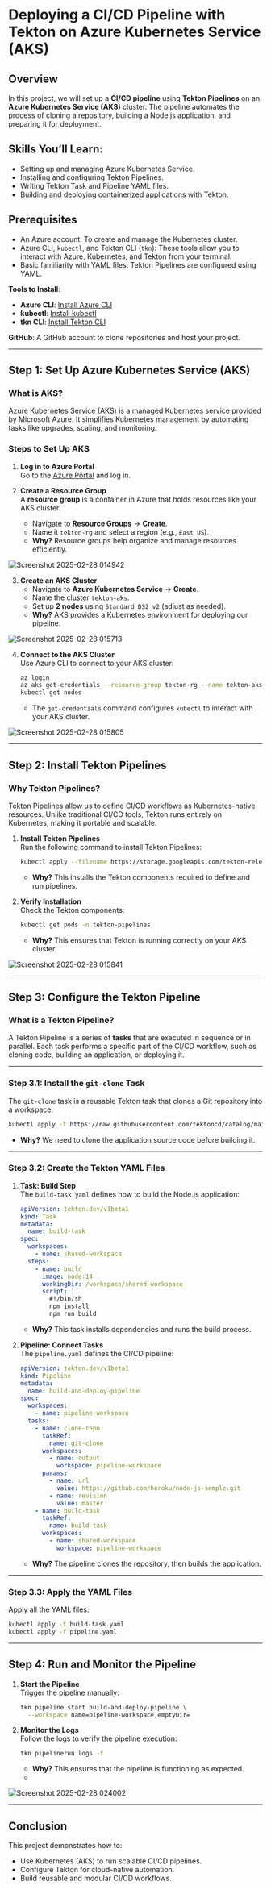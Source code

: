 #  Deploying a CI/CD Pipeline with Tekton on Azure Kubernetes Service (AKS)

## **Overview**

In this project, we will set up a **CI/CD pipeline** using **Tekton Pipelines** on an **Azure Kubernetes Service (AKS)** cluster. The pipeline automates the process of cloning a repository, building a Node.js application, and preparing it for deployment.

## **Skills You’ll Learn:**
- Setting up and managing Azure Kubernetes Service.
- Installing and configuring Tekton Pipelines.
- Writing Tekton Task and Pipeline YAML files.
- Building and deploying containerized applications with Tekton.

## **Prerequisites**

   - An Azure account: To create and manage the Kubernetes cluster.
   - Azure CLI, `kubectl`, and Tekton CLI (`tkn`): These tools allow you to interact with Azure, Kubernetes, and Tekton from your terminal.
   - Basic familiarity with YAML files: Tekton Pipelines are configured using YAML.

 **Tools to Install**:
   - **Azure CLI**: [Install Azure CLI](https://learn.microsoft.com/en-us/cli/azure/install-azure-cli)
   - **kubectl**: [Install kubectl](https://kubernetes.io/docs/tasks/tools/install-kubectl/)
   - **tkn CLI**: [Install Tekton CLI](https://github.com/tektoncd/cli/releases)

**GitHub**: A GitHub account to clone repositories and host your project.

---

## **Step 1: Set Up Azure Kubernetes Service (AKS)**

### **What is AKS?**
Azure Kubernetes Service (AKS) is a managed Kubernetes service provided by Microsoft Azure. It simplifies Kubernetes management by automating tasks like upgrades, scaling, and monitoring.

### **Steps to Set Up AKS**

1. **Log in to Azure Portal**  
   Go to the [Azure Portal](https://portal.azure.com) and log in.

2. **Create a Resource Group**  
   A **resource group** is a container in Azure that holds resources like your AKS cluster.  
   - Navigate to **Resource Groups** → **Create**.
   - Name it `tekton-rg` and select a region (e.g., `East US`).  
   - **Why?** Resource groups help organize and manage resources efficiently.

![Screenshot 2025-02-28 014942](https://github.com/user-attachments/assets/650c4012-946d-4781-87dd-996bd5a32e52)

3. **Create an AKS Cluster**  
   - Navigate to **Azure Kubernetes Service** → **Create**.
   - Name the cluster `tekton-aks`.
   - Set up **2 nodes** using `Standard_DS2_v2` (adjust as needed).  
   - **Why?** AKS provides a Kubernetes environment for deploying our pipeline.

![Screenshot 2025-02-28 015713](https://github.com/user-attachments/assets/6d7d1762-27c4-406d-a19b-db3dd654b29d)


4. **Connect to the AKS Cluster**  
   Use Azure CLI to connect to your AKS cluster:
   ```bash
   az login
   az aks get-credentials --resource-group tekton-rg --name tekton-aks
   kubectl get nodes
   ```
   - The `get-credentials` command configures `kubectl` to interact with your AKS cluster.
  
![Screenshot 2025-02-28 015805](https://github.com/user-attachments/assets/9f70b192-dfe8-444a-b0aa-fe610e2287ac)

---

## **Step 2: Install Tekton Pipelines**

### **Why Tekton Pipelines?**
Tekton Pipelines allow us to define CI/CD workflows as Kubernetes-native resources. Unlike traditional CI/CD tools, Tekton runs entirely on Kubernetes, making it portable and scalable.

1. **Install Tekton Pipelines**  
   Run the following command to install Tekton Pipelines:
   ```bash
   kubectl apply --filename https://storage.googleapis.com/tekton-releases/pipeline/latest/release.yaml
   ```

   - **Why?** This installs the Tekton components required to define and run pipelines.

2. **Verify Installation**  
   Check the Tekton components:
   ```bash
   kubectl get pods -n tekton-pipelines
   ```
   - **Why?** This ensures that Tekton is running correctly on your AKS cluster.

![Screenshot 2025-02-28 015841](https://github.com/user-attachments/assets/735f1857-8a61-4c02-bfa0-8d513de9858b)

---

## **Step 3: Configure the Tekton Pipeline**

### **What is a Tekton Pipeline?**
A Tekton Pipeline is a series of **tasks** that are executed in sequence or in parallel. Each task performs a specific part of the CI/CD workflow, such as cloning code, building an application, or deploying it.

---

### **Step 3.1: Install the `git-clone` Task**

The `git-clone` task is a reusable Tekton task that clones a Git repository into a workspace.  
```bash
kubectl apply -f https://raw.githubusercontent.com/tektoncd/catalog/main/task/git-clone/0.9/git-clone.yaml
```
- **Why?** We need to clone the application source code before building it.

---

### **Step 3.2: Create the Tekton YAML Files**

1. **Task: Build Step**  
   The `build-task.yaml` defines how to build the Node.js application:
   ```yaml
   apiVersion: tekton.dev/v1beta1
   kind: Task
   metadata:
     name: build-task
   spec:
     workspaces:
       - name: shared-workspace
     steps:
       - name: build
         image: node:14
         workingDir: /workspace/shared-workspace
         script: |
           #!/bin/sh
           npm install
           npm run build
   ```
   - **Why?** This task installs dependencies and runs the build process.

2. **Pipeline: Connect Tasks**  
   The `pipeline.yaml` defines the CI/CD pipeline:
   ```yaml
   apiVersion: tekton.dev/v1beta1
   kind: Pipeline
   metadata:
     name: build-and-deploy-pipeline
   spec:
     workspaces:
       - name: pipeline-workspace
     tasks:
       - name: clone-repo
         taskRef:
           name: git-clone
         workspaces:
           - name: output
             workspace: pipeline-workspace
         params:
           - name: url
             value: https://github.com/heroku/node-js-sample.git
           - name: revision
             value: master
       - name: build-task
         taskRef:
           name: build-task
         workspaces:
           - name: shared-workspace
             workspace: pipeline-workspace
   ```
   - **Why?** The pipeline clones the repository, then builds the application.

---

### **Step 3.3: Apply the YAML Files**

Apply all the YAML files:
```bash
kubectl apply -f build-task.yaml
kubectl apply -f pipeline.yaml
```

---

## **Step 4: Run and Monitor the Pipeline**

1. **Start the Pipeline**  
   Trigger the pipeline manually:
   ```bash
   tkn pipeline start build-and-deploy-pipeline \
     --workspace name=pipeline-workspace,emptyDir=
   ```

2. **Monitor the Logs**  
   Follow the logs to verify the pipeline execution:
   ```bash
   tkn pipelinerun logs -f
   ```
   - **Why?** This ensures that the pipeline is functioning as expected.
   - 
![Screenshot 2025-02-28 024002](https://github.com/user-attachments/assets/a4f99762-951e-446e-97c8-dd01b4f10f04)

---

## **Conclusion**

This project demonstrates how to:
- Use Kubernetes (AKS) to run scalable CI/CD pipelines.
- Configure Tekton for cloud-native automation.
- Build reusable and modular CI/CD workflows.
